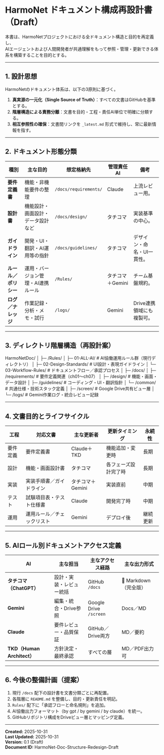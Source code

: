 ﻿# HarmoNet ドキュメント構成再設計書（Draft）
本書は、HarmoNetプロジェクトにおける全ドキュメント構造と目的を再定義し、  
AIエージェントおよび人間開発者が共通理解をもって参照・管理・更新できる体系を構築することを目的とする。

---

## 1. 設計思想
HarmoNetのドキュメント体系は、以下の3原則に基づく。  
1. **真実源の一元化（Single Source of Truth）**：すべての文書はGitHubを基準とする。  
2. **階層構造による責務分離**：文書を目的・工程・責任AI単位で明確に分類する。  
3. **相互参照性の確保**：文書間リンクを `_latest.md` 形式で維持し、常に最新情報を指す。

---

## 2. ドキュメント形態分類
| 種別 | 主な目的 | 想定格納先 | 管理責任AI | 備考 |
|------|-----------|-------------|-------------|------|
| **要件定義書** | 機能・非機能要件の整理 | `/docs/requirements/` | Claude | 上流レビュー用。 |
| **設計書** | 機能設計・画面設計・データ設計など | `/docs/design/` | タチコマ | 実装基準の中心。 |
| **ガイドライン** | 開発・UI・翻訳・AI運用等の指針 | `/docs/guidelines/` | タチコマ | デザイン・命名・UI一貫性。 |
| **ルール／ポリシー** | 運用・バージョン管理・AI連携ルール | `/Rules/` | タチコマ＋Gemini | チーム基盤規約。 |
| **ログ／ナレッジ** | 作業記録・分析・メモ・試行 | `/logs/` | Gemini | Drive連携領域にも複製可。 |

---

## 3. ディレクトリ階層構造（再設計案）
HarmoNetDoc/
│
├─ /Rules/
│ ├─ 01-ALL-AI/ # AI協働運用ルール群（現行ディレクトリ）
│ ├─ 02-Design-Standards/ # UI設計・表現ガイドライン
│ └─ 03-Workflow-Rules/ # ドキュメントフロー／承認プロセス
│
├─ /docs/
│ ├─ /requirements/ # 要件定義関連（ch01〜ch07）
│ ├─ /design/ # 機能・画面・データ設計
│ ├─ /guidelines/ # コーディング・UI・翻訳指針
│ └─ /common/ # 共通仕様・技術スタック定義
│
├─ /screen/ # Google Drive共有ビュー層
│
└─ /logs/ # Gemini作業ログ・統合レビュー記録


---

## 4. 文書目的とライフサイクル
| 工程 | 対応文書 | 主な更新者 | 更新タイミング | 永続性 |
|------|-----------|-------------|----------------|--------|
| 要件定義 | 要件定義書 | Claude＋TKD | 機能追加・変更時 | 長期 |
| 設計 | 機能・画面設計書 | タチコマ | 各フェーズ設計完了時 | 長期 |
| 実装 | 実装手順書／ガイドライン | タチコマ＋Gemini | 実装直前 | 中期 |
| テスト | 試験項目表・テスト仕様書 | Claude | 開発完了時 | 中期 |
| 運用 | 運用ルール／チェックリスト | Gemini | デプロイ後 | 継続更新 |

---

## 5. AIロール別ドキュメントアクセス定義
| AI | 主な担当 | 主なアクセス経路 | 主な出力形式 |
|----|-----------|------------------|---------------|
| **タチコマ（ChatGPT）** | 設計・実装・レビュー統括 | GitHub `/docs` | 📎 Markdown（完全版） |
| **Gemini** | 編集・統合・Drive参照 | Google Drive `/screen` | Docs／MD |
| **Claude** | 要件レビュー・品質保証 | GitHub／Drive両方 | MD／要約 |
| **TKD（Human Architect）** | 方針決定・最終承認 | すべての層 | MD／PDF出力可 |

---

## 6. 今後の整備計画（提案）
1. 現行 `/docs` 配下の設計書を文書分類ごとに再配置。  
2. 各階層に `README.md` を整備し、目的・更新責任を明記。  
3. `Rules/` 配下に「承認フローと命名規則」を追加。  
4. AI協働出力フォーマット（by gpt / by gemini / by claude）を統一。  
5. GitHubリポジトリ構成をDriveビュー層とマッピング定義。  

---

**Created:** 2025-10-31  
**Last Updated:** 2025-10-31  
**Version:** 0.1 (Draft)  
**Document ID:** HarmoNet-Doc-Structure-Redesign-Draft

